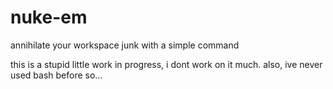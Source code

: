 # nuke-em
annihilate your workspace junk with a simple command

this is a stupid little work in progress,
i dont work on it much.
also, ive never used bash before so...
